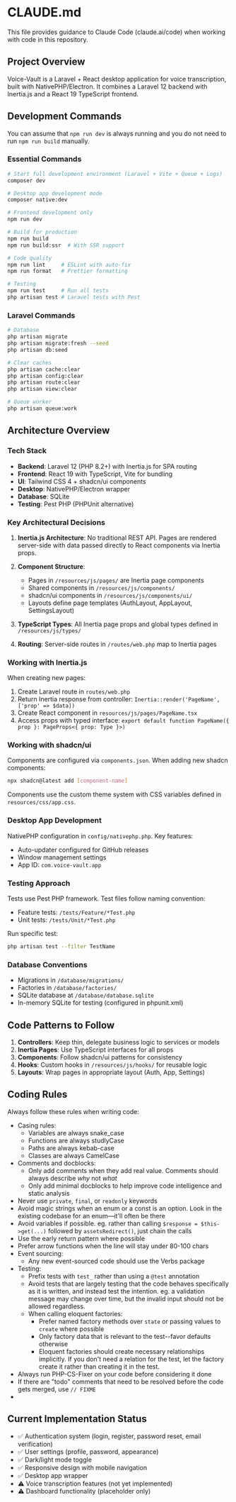 # CLAUDE.md

This file provides guidance to Claude Code (claude.ai/code) when working with code in this repository.

## Project Overview

Voice-Vault is a Laravel + React desktop application for voice transcription, built with NativePHP/Electron. It combines a Laravel 12 backend with Inertia.js and a React 19 TypeScript frontend.

## Development Commands
You can assume that `npm run dev` is always running and you do not need to run `npm run build` manually.
### Essential Commands
```bash
# Start full development environment (Laravel + Vite + Queue + Logs)
composer dev

# Desktop app development mode
composer native:dev

# Frontend development only
npm run dev

# Build for production
npm run build
npm run build:ssr  # With SSR support

# Code quality
npm run lint     # ESLint with auto-fix
npm run format   # Prettier formatting

# Testing
npm run test     # Run all tests
php artisan test # Laravel tests with Pest
```

### Laravel Commands
```bash
# Database
php artisan migrate
php artisan migrate:fresh --seed
php artisan db:seed

# Clear caches
php artisan cache:clear
php artisan config:clear
php artisan route:clear
php artisan view:clear

# Queue worker
php artisan queue:work
```

## Architecture Overview

### Tech Stack
- **Backend**: Laravel 12 (PHP 8.2+) with Inertia.js for SPA routing
- **Frontend**: React 19 with TypeScript, Vite for bundling
- **UI**: Tailwind CSS 4 + shadcn/ui components
- **Desktop**: NativePHP/Electron wrapper
- **Database**: SQLite
- **Testing**: Pest PHP (PHPUnit alternative)

### Key Architectural Decisions

1. **Inertia.js Architecture**: No traditional REST API. Pages are rendered server-side with data passed directly to React components via Inertia props.

2. **Component Structure**: 
   - Pages in `/resources/js/pages/` are Inertia page components
   - Shared components in `/resources/js/components/`
   - shadcn/ui components in `/resources/js/components/ui/`
   - Layouts define page templates (AuthLayout, AppLayout, SettingsLayout)

3. **TypeScript Types**: All Inertia page props and global types defined in `/resources/js/types/`

4. **Routing**: Server-side routes in `/routes/web.php` map to Inertia pages

### Working with Inertia.js

When creating new pages:
1. Create Laravel route in `routes/web.php`
2. Return Inertia response from controller: `Inertia::render('PageName', ['prop' => $data])`
3. Create React component in `resources/js/pages/PageName.tsx`
4. Access props with typed interface: `export default function PageName({ prop }: PageProps<{ prop: Type }>)`

### Working with shadcn/ui

Components are configured via `components.json`. When adding new shadcn components:
```bash
npx shadcn@latest add [component-name]
```

Components use the custom theme system with CSS variables defined in `resources/css/app.css`.

### Desktop App Development

NativePHP configuration in `config/nativephp.php`. Key features:
- Auto-updater configured for GitHub releases
- Window management settings
- App ID: `com.voice-vault.app`

### Testing Approach

Tests use Pest PHP framework. Test files follow naming convention:
- Feature tests: `/tests/Feature/*Test.php`
- Unit tests: `/tests/Unit/*Test.php`

Run specific test:
```bash
php artisan test --filter TestName
```

### Database Conventions

- Migrations in `/database/migrations/`
- Factories in `/database/factories/`
- SQLite database at `/database/database.sqlite`
- In-memory SQLite for testing (configured in phpunit.xml)

## Code Patterns to Follow

1. **Controllers**: Keep thin, delegate business logic to services or models
2. **Inertia Pages**: Use TypeScript interfaces for all props
3. **Components**: Follow shadcn/ui patterns for consistency
4. **Hooks**: Custom hooks in `/resources/js/hooks/` for reusable logic
5. **Layouts**: Wrap pages in appropriate layout (Auth, App, Settings)

## Coding Rules

Always follow these rules when writing code:

- Casing rules:
    - Variables are always snake_case
    - Functions are always studlyCase
    - Paths are always kebab-case
    - Classes are always CamelCase
- Comments and docblocks:
    - Only add comments when they add real value. Comments should always describe *why* not *what*
    - Only add minimal docblocks to help improve code intelligence and static analysis
- Never use `private`, `final`, or `readonly` keywords
- Avoid magic strings when an enum or a const is an option. Look in the existing codebase for an enum—it'll often be there
- Avoid variables if possible. eg. rather than calling `$response = $this->get(...)` followed by `assetsRedirect()`, just chain the calls
- Use the early return pattern where possible
- Prefer arrow functions when the line will stay under 80-100 chars
- Event sourcing:
    - Any new event-sourced code should use the Verbs package
- Testing:
    - Prefix tests with `test_` rather than using a `@test` annotation
    - Avoid tests that are largely testing that the code behaves specifically as it is written, and instead test the intention. eg. a validation message may change over time, but the invalid input should not be allowed regardless.
    - When calling eloquent factories:
        - Prefer named factory methods over `state` or passing values to `create` where possible
        - Only factory data that is relevant to the test--favor defaults otherwise
        - Eloquent factories should create necessary relationships implicitly. If you don't need a relation for the test, let the factory create it rather than creating it in the test.
- Always run PHP-CS-Fixer on your code before considering it done
- If there are "todo" comments that need to be resolved before the code gets merged, use `// FIXME`
- 
## Current Implementation Status

- ✅ Authentication system (login, register, password reset, email verification)
- ✅ User settings (profile, password, appearance)
- ✅ Dark/light mode toggle
- ✅ Responsive design with mobile navigation
- ✅ Desktop app wrapper
- ⚠️ Voice transcription features (not yet implemented)
- ⚠️ Dashboard functionality (placeholder only)
